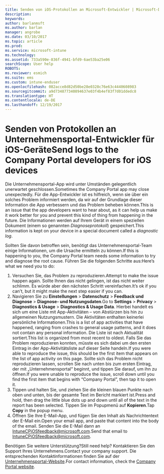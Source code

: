 ```yaml
---
title: Senden von iOS-Protokollen an Microsoft-Entwickler | Microsoft-Dokumentation
description: 
keywords: 
author: barlanmsft
ms.author: barlan
manager: angrobe
ms.date: 03/10/2017
ms.topic: article
ms.prod: 
ms.service: microsoft-intune
ms.technology: 
ms.assetid: 733a590e-836f-4941-bfd9-6ae53ba25e06
searchScope: User help
ROBOTS: 
ms.reviewer: esmich
ms.suite: ems
ms.custom: intune-enduser
ms.openlocfilehash: 082acce8d82d50be28e0328c76e63c4440608983
ms.sourcegitcommit: a9d734877340894637e03f4b4ef83f7d01ddedc8
ms.translationtype: HT
ms.contentlocale: de-DE
ms.lasthandoff: 12/19/2017
---
```

# <a name="send-logs-to-the-company-portal-developers-for-ios-devices"></a><span data-ttu-id="e6b12-102">Senden von Protokollen an Unternehmensportal-Entwickler für iOS-Geräte</span><span class="sxs-lookup"><span data-stu-id="e6b12-102">Send logs to the Company Portal developers for iOS devices</span></span>

<span data-ttu-id="e6b12-103">Die Unternehmensportal-App wird unter Umständen gelegentlich unerwartet geschlossen.</span><span class="sxs-lookup"><span data-stu-id="e6b12-103">Sometimes the Company Portal app may close unexpectedly.</span></span> <span data-ttu-id="e6b12-104">Für die App-Entwickler ist es hilfreich, wenn sie über ein solches Problem informiert werden, da wir auf der Grundlage dieser Information die App verbessern und das Problem beheben können.</span><span class="sxs-lookup"><span data-stu-id="e6b12-104">This is an issue that the app developers want to hear about, as it can help us make it work better for you and prevent this kind of thing from happening in the future.</span></span> <span data-ttu-id="e6b12-105">Die Informationen werden auf Ihrem Gerät in einem speziellen Dokument (einem so genannten _Diagnoseprotokoll_) gespeichert.</span><span class="sxs-lookup"><span data-stu-id="e6b12-105">This information is kept on your device in a special document called a _diagnostic log_.</span></span>

<span data-ttu-id="e6b12-106">Sollten Sie davon betroffen sein, benötigt das Unternehmensportal-Team einige Informationen, um die Ursache ermitteln zu können.</span><span class="sxs-lookup"><span data-stu-id="e6b12-106">If this is happening to you, the Company Portal team needs some information to try and diagnose the root cause.</span></span> <span data-ttu-id="e6b12-107">Führen Sie die folgenden Schritte aus:</span><span class="sxs-lookup"><span data-stu-id="e6b12-107">Here’s what we need you to do:</span></span>

1.  <span data-ttu-id="e6b12-108">Versuchen Sie, das Problem zu reproduzieren.</span><span class="sxs-lookup"><span data-stu-id="e6b12-108">Attempt to make the issue happen again.</span></span> <span data-ttu-id="e6b12-109">Sollte Ihnen das nicht gelingen, ist das nicht weiter schlimm. Es würde aber den nächsten Schritt vereinfachen.</span><span class="sxs-lookup"><span data-stu-id="e6b12-109">It’s ok if you can’t, but it might make the next step easier if you can.</span></span>
2.  <span data-ttu-id="e6b12-110">Navigieren Sie zu __Einstellungen__ > __Datenschutz__ > __Feedback und Diagnose__ > __Diagnose- und Nutzungsdaten__.</span><span class="sxs-lookup"><span data-stu-id="e6b12-110">Go to __Settings__ > __Privacy__ > __Diagnostics & Usage__ > __Diagnostics & Usage Data__.</span></span> <span data-ttu-id="e6b12-111">Hierbei handelt es sich um eine Liste mit App-Aktivitäten – von Abstürzen bis hin zu allgemeinen Nutzungsmustern. Die Aktivitäten enthalten keinerlei persönliche Informationen.</span><span class="sxs-lookup"><span data-stu-id="e6b12-111">This is a list of app activities that have happened, ranging from crashes to general usage patterns, and it does not contain any personal information.</span></span> <span data-ttu-id="e6b12-112">Die Liste ist nach Aktualität sortiert.</span><span class="sxs-lookup"><span data-stu-id="e6b12-112">This list is organized from most recent to oldest.</span></span> <span data-ttu-id="e6b12-113">Falls Sie das Problem reproduzieren konnten, müsste es sich dabei um den ersten Eintrag in der App-Aktivitätsliste auf dieser Seite handeln.</span><span class="sxs-lookup"><span data-stu-id="e6b12-113">If you were able to reproduce the issue, this should be the first item that appears on the list of app activity on this page.</span></span> <span data-ttu-id="e6b12-114">Sollte sich das Problem nicht reproduzieren lassen, scrollen Sie nach unten bis zum ersten Eintrag, der mit „Unternehmensportal“ beginnt, und tippen Sie darauf, um ihn zu öffnen.</span><span class="sxs-lookup"><span data-stu-id="e6b12-114">If you were unable to reproduce the issue, scroll down until you find the first item that begins with “Company Portal”, then tap it to open it.</span></span>
3.  <span data-ttu-id="e6b12-115">Tippen und halten Sie, und ziehen Sie die kleinen blauen Punkte nach oben und unten, bis der gesamte Text im Bericht markiert ist.</span><span class="sxs-lookup"><span data-stu-id="e6b12-115">Press and hold, then drag the little blue dots up and down until all of the text in the report has been selected.</span></span> <span data-ttu-id="e6b12-116">Tippen Sie im Popupmenü auf __Kopieren__.</span><span class="sxs-lookup"><span data-stu-id="e6b12-116">Tap __Copy__ in the popup menu.</span></span>
4.  <span data-ttu-id="e6b12-117">Öffnen Sie Ihre E-Mail-App, und fügen Sie den Inhalt als Nachrichtentext der E-Mail ein.</span><span class="sxs-lookup"><span data-stu-id="e6b12-117">Open your email app, and paste that content into the body of the email.</span></span> <span data-ttu-id="e6b12-118">Senden Sie die E-Mail dann an <a href="mailto:IntuneCPiOSfeedback@microsoft.com?subject=My Company Portal App Closed Unexpectedly&body=Press and hold, then paste your copied Company Portal app logs here.">IntuneCPiOSfeedback@microsoft.com</a>.</span><span class="sxs-lookup"><span data-stu-id="e6b12-118">Send that email to <a href="mailto:IntuneCPiOSfeedback@microsoft.com?subject=My Company Portal App Closed Unexpectedly&body=Press and hold, then paste your copied Company Portal app logs here.">IntuneCPiOSfeedback@microsoft.com</a>.</span></span>

<span data-ttu-id="e6b12-119">Benötigen Sie weitere Unterstützung?</span><span class="sxs-lookup"><span data-stu-id="e6b12-119">Still need help?</span></span> <span data-ttu-id="e6b12-120">Kontaktieren Sie den Support Ihres Unternehmens.</span><span class="sxs-lookup"><span data-stu-id="e6b12-120">Contact your company support.</span></span> <span data-ttu-id="e6b12-121">Die entsprechenden Kontaktinformationen finden Sie auf der [Unternehmensportal-Website](https://portal.manage.microsoft.com#HelpDeskDialog).</span><span class="sxs-lookup"><span data-stu-id="e6b12-121">For contact information, check the [Company Portal website](https://portal.manage.microsoft.com#HelpDeskDialog).</span></span>
